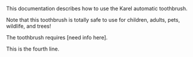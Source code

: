 
This documentation describes how to use the Karel automatic toothbrush.

Note that this toothbrush is totally safe to use for children, adults, pets, wildlife, and trees!

The toothbrush requires [need info here].

This is the fourth line.